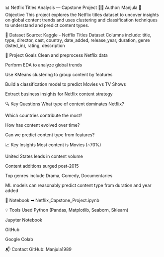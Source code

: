 📊 Netflix Titles Analysis — Capstone Project
👩‍💻 Author: Manjula
🧠 Objective
This project explores the Netflix titles dataset to uncover insights on global content trends and uses clustering and classification techniques to understand and predict content types.

📁 Dataset
Source: Kaggle - Netflix Titles Dataset
Columns include:
title, type, director, cast, country, date_added, release_year, duration, genre (listed_in), rating, description

🎯 Project Goals
Clean and preprocess Netflix data

Perform EDA to analyze global trends

Use KMeans clustering to group content by features

Build a classification model to predict Movies vs TV Shows

Extract business insights for Netflix content strategy

🔍 Key Questions
What type of content dominates Netflix?

Which countries contribute the most?

How has content evolved over time?

Can we predict content type from features?

📈 Key Insights
Most content is Movies (~70%)

United States leads in content volume

Content additions surged post-2015

Top genres include Drama, Comedy, Documentaries

ML models can reasonably predict content type from duration and year added

📂 Notebook
➡ Netflix_Capstone_Project.ipynb

💡 Tools Used
Python (Pandas, Matplotlib, Seaborn, Sklearn)

Jupyter Notebook

GitHub

Google Colab

📬 Contact
GitHub: Manjula1989

